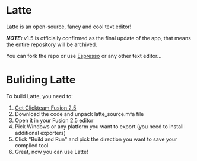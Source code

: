 # Latte
Latte is an open-source, fancy and cool text editor!

***NOTE:*** v1.5 is officially confirmed as the final update of the app, that means the entire repository will be archived.

You can fork the repo or use [Espresso](https://github.com/Azapru/espresso) or any other text editor...

# Buliding Latte
To build Latte, you need to:

1. [Get Clickteam Fusion 2.5](https://store.steampowered.com/app/248170/Clickteam_Fusion_25/)
2. Download the code and unpack latte_source.mfa file
3. Open it in your Fusion 2.5 editor
4. Pick Windows or any platform you want to export (you need to install additional exporters)
5. Click "Build and Run" and pick the direction you want to save your compiled tool
6. Great, now you can use Latte!
